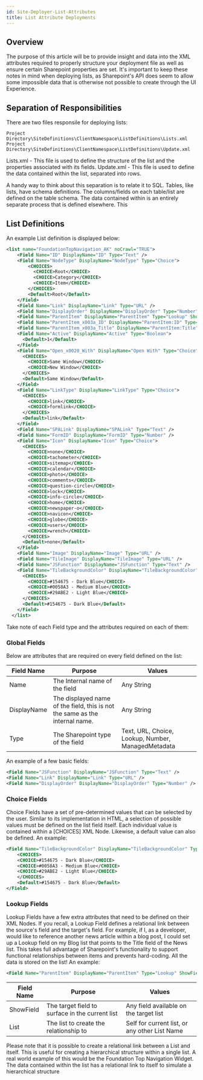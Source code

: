 ```yaml
---
id: Site-Deployer-List-Attributes
title: List Attribute Deployments
---
```


## Overview

The purpose of this article will be to provide insight and data into the XML attributes required to properly structure your deployment file as well as ensure certain Sharepoint properties are set. It's important to keep these notes in mind when deploying lists, as Sharepoint's API does seem to allow some impossible data that is otherwise not possible to create through the UI Experience.


## Separation of Responsibilities

There are two files responsile for deploying lists:

```
Project Directory\SiteDefinitions\ClientNamespace\ListDefinitions\Lists.xml
Project Directory\SiteDefinitions\ClientNamespace\ListDefinitions\Update.xml
```

Lists.xml - This file is used to define the structure of the list and the properties associated with its fields.
Update.xml - This file is used to define the data contained within the list, separated into rows.

A handy way to think about this separation is to relate it to SQL. Tables, like lists, have schema definitions. The columns/fields on each table/list are defined on the table schema. The data contained within is an entirely separate process that is defined elsewhere. This


## List Definitions

An example List definition is displayed below:

```xml
<list name="FoundationTopNavigation_AK" noCrawl="TRUE">  
    <Field Name="ID" DisplayName="ID" Type="Text" />
    <Field Name="NodeType" DisplayName="NodeType" Type="Choice">
        <CHOICES>
          <CHOICE>Root</CHOICE>
          <CHOICE>Category</CHOICE>
          <CHOICE>Item</CHOICE>
        </CHOICES>
        <Default>Root</Default>
    </Field>
    <Field Name="Link" DisplayName="Link" Type="URL" />
    <Field Name="DisplayOrder" DisplayName="DisplayOrder" Type="Number" />
    <Field Name="ParentItem" DisplayName="ParentItem" Type="Lookup" ShowField="Title" List="Self"/>
    <Field Name="ParentItem_x003a_ID" DisplayName="ParentItem:ID" Type="Lookup" ShowField="ID" List="Self" />
    <Field Name="ParentItem_x003a_Title" DisplayName="ParentItem:Title" Type="Lookup" ShowField="Title" List="Self" />
    <Field Name="Active" DisplayName="Active" Type="Boolean">
      <Default>1</Default>
    </Field>
    <Field Name="Open_x0020_With" DisplayName="Open With" Type="Choice">
      <CHOICES>
        <CHOICE>Same Window</CHOICE>
        <CHOICE>New Window</CHOICE>
      </CHOICES>
      <Default>Same Window</Default>
    </Field>
    <Field Name="LinkType" DisplayName="LinkType" Type="Choice">
      <CHOICES>
        <CHOICE>link</CHOICE>
        <CHOICE>formlink</CHOICE>
      </CHOICES>
      <Default>link</Default>
    </Field>
    <Field Name="SPALink" DisplayName="SPALink" Type="Text" />
    <Field Name="FormID" DisplayName="FormID" Type="Number" />
    <Field Name="Icon" DisplayName="Icon" Type="Choice">
      <CHOICES>
        <CHOICE>none</CHOICE>
        <CHOICE>tachometer</CHOICE>
        <CHOICE>sitemap</CHOICE>
        <CHOICE>calendar</CHOICE>
        <CHOICE>photo</CHOICE>
        <CHOICE>comments</CHOICE>
        <CHOICE>question-circle</CHOICE>
        <CHOICE>lock</CHOICE>
        <CHOICE>info-circle</CHOICE>
        <CHOICE>home</CHOICE>
        <CHOICE>newspaper-o</CHOICE>
        <CHOICE>navicon</CHOICE>
        <CHOICE>globe</CHOICE>
        <CHOICE>users</CHOICE>
        <CHOICE>wrench</CHOICE>
      </CHOICES>
      <Default>none</Default>
    </Field>
    <Field Name="Image" DisplayName="Image" Type="URL" />
    <Field Name="TileImage" DisplayName="TileImage" Type="URL" />
    <Field Name="JSFunction" DisplayName="JSFunction" Type="Text" />
    <Field Name="TileBackgroundColor" DisplayName="TileBackgroundColor" Type="Choice">
      <CHOICES>
        <CHOICE>#154675 - Dark Blue</CHOICE>
        <CHOICE>#0058A3 - Medium Blue</CHOICE>
        <CHOICE>#29ABE2 - Light Blue</CHOICE>
      </CHOICES>
      <Default>#154675 - Dark Blue</Default>
    </Field>
  </list>
```
Take note of each Field type and the attributes required on each of them:

### Global Fields
Below are attributes that are required on every field defined on the list:

Field Name  |           Purpose                 |   Values
------------|-----------------------------------|------------
Name        | The Internal name of the field    | Any String
DisplayName | The displayed name of the field, this is not the same as the internal name. | Any String
Type        | The Sharepoint type of the field  | Text, URL, Choice, Lookup, Number, ManagedMetadata

An example of a few basic fields:

```xml
<Field Name="JSFunction" DisplayName="JSFunction" Type="Text" />
<Field Name="Link" DisplayName="Link" Type="URL" />
<Field Name="DisplayOrder" DisplayName="DisplayOrder" Type="Number" />
```

### Choice Fields

Choice Fields have a set of pre-determined values that can be selected by the user. Similar to its implementation in HTML, a selection of possible values must be defined on the list field itself. Each individual value is contained within a [CHOICES] XML Node. Likewise, a default value can also be defined. An example:

```xml
<Field Name="TileBackgroundColor" DisplayName="TileBackgroundColor" Type="Choice">
    <CHOICES>
    <CHOICE>#154675 - Dark Blue</CHOICE>
    <CHOICE>#0058A3 - Medium Blue</CHOICE>
    <CHOICE>#29ABE2 - Light Blue</CHOICE>
    </CHOICES>
    <Default>#154675 - Dark Blue</Default>
</Field>
```


### Lookup Fields

Lookup Fields have a few extra attributes that need to be defined on their XML Nodes. If you recall, a Lookup Field defines a relational link between the source's field and the target's field. For example, if I, as a developer, would like to reference another news article within a blog post, I could set up a Lookup field on my Blog list that points to the Title field of the News list.
This takes full advantage of Sharepoint's functionality to support functional relationships between items and prevents hard-coding. All the data is stored on the list! An example: 

```xml
<Field Name="ParentItem" DisplayName="ParentItem" Type="Lookup" ShowField="Title" List="Self"/>
```

Field Name | Purpose | Values
-----------|---------|---------
ShowField | The target field to surface in the current list | Any field available on the target list
List | The list to create the relationship to | Self for current list, or any other List Name

Please note that it is possible to create a relational link between a List and itself. This is useful for creating a hierarchical structure within a single list. A real world example of this would be the Foundation Top Navigation Widget. The data contained within the list has a relational link to itself to simulate a hierarchical structure